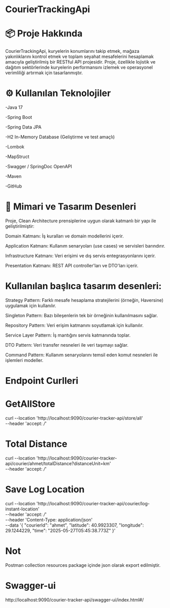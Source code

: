 # CourierTrackingApi

# 📦 Proje Hakkında
CourierTrackingApi, kuryelerin konumlarını takip etmek, mağaza yakınlıklarını kontrol etmek ve toplam seyahat mesafelerini hesaplamak amacıyla geliştirilmiş bir RESTful API projesidir. Proje, özellikle lojistik ve dağıtım sektörlerinde kuryelerin performansını izlemek ve operasyonel verimliliği artırmak için tasarlanmıştır.

# ⚙️ Kullanılan Teknolojiler
-Java 17

-Spring Boot

-Spring Data JPA

-H2 In-Memory Database (Geliştirme ve test amaçlı)

-Lombok

-MapStruct

-Swagger / SpringDoc OpenAPI

-Maven

-GitHub

# 🧱 Mimari ve Tasarım Desenleri
Proje, Clean Architecture prensiplerine uygun olarak katmanlı bir yapı ile geliştirilmiştir:

Domain Katmanı: İş kuralları ve domain modellerini içerir.

Application Katmanı: Kullanım senaryoları (use cases) ve servisleri barındırır.

Infrastructure Katmanı: Veri erişimi ve dış servis entegrasyonlarını içerir.

Presentation Katmanı: REST API controller'ları ve DTO'ları içerir.

# Kullanılan başlıca tasarım desenleri:

Strategy Pattern: Farklı mesafe hesaplama stratejilerini (örneğin, Haversine) uygulamak için kullanılır.

Singleton Pattern: Bazı bileşenlerin tek bir örneğinin kullanılmasını sağlar.

Repository Pattern: Veri erişim katmanını soyutlamak için kullanılır.

Service Layer Pattern: İş mantığını servis katmanında toplar.

DTO Pattern: Veri transfer nesneleri ile veri taşımayı sağlar.

Command Pattern: Kullanım senaryolarını temsil eden komut nesneleri ile işlemleri modeller.

# Endpoint Curlleri

# GetAllStore
curl --location 'http://localhost:9090/courier-tracker-api/store/all' \
--header 'accept: */*'

# Total Distance 
curl --location 'http://localhost:9090/courier-tracker-api/courier/ahmet/totalDistance?distanceUnit=km' \
--header 'accept: */*'

# Save Log Location
curl --location 'http://localhost:9090/courier-tracker-api/courier/log-instant-location' \
--header 'accept: */*' \
--header 'Content-Type: application/json' \
--data '{
"courierId": "ahmet",
"latitude": 40.9923307,
"longitude": 29.1244229,
"time": "2025-05-27T05:45:38.773Z"
}'

# Not 
Postman collection resources package içinde json olarak export edilmiştir.

# Swagger-ui

http://localhost:9090/courier-tracker-api/swagger-ui/index.html#/





